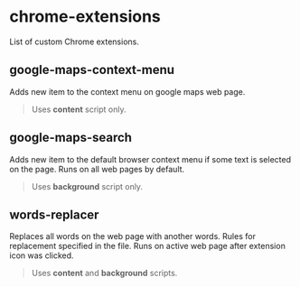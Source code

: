 # chrome-extensions
List of custom Chrome extensions.

## google-maps-context-menu
Adds new item to the context menu on google maps web page.
> Uses **content** script only.

## google-maps-search
Adds new item to the default browser context menu if some text is selected on the page. Runs on all web pages by default.
> Uses **background** script only.

## words-replacer
Replaces all words on the web page with another words. Rules for replacement specified in the file. Runs on active web page after extension icon was clicked.
> Uses **content** and **background** scripts.
